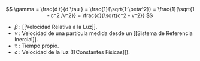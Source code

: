 
$$ \gamma = \frac{d t}{d \tau } = \frac{1}{\sqrt{1-\beta^2}} = \frac{1}{\sqrt{1 - c^2 /v^2}} = \frac{c}{\sqrt{c^2 - v^2}}  $$
- $\beta$ : [[Velocidad Relativa a la Luz]].
- $v$ : Velocidad de una partícula medida desde un [[Sistema de Referencia Inercial]].
- $\tau$ : Tiempo propio.
- $c$ : Velocidad de la luz ([[Constantes Físicas]]).
